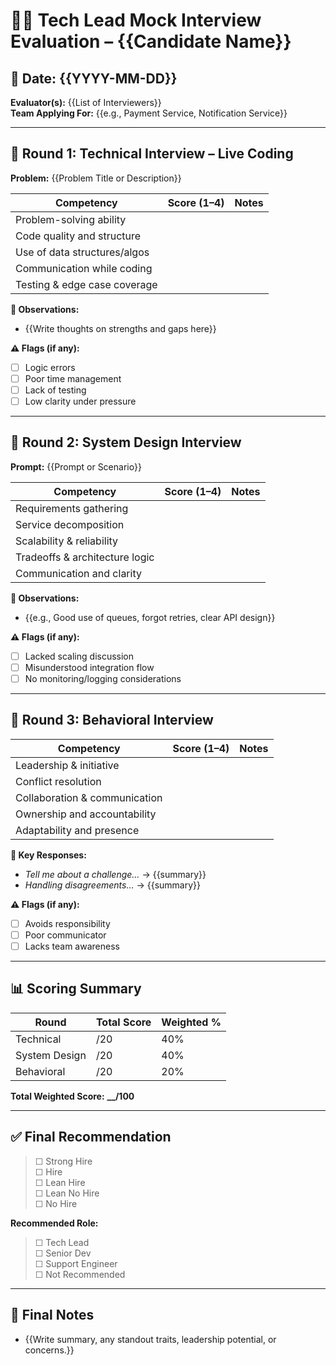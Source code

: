 # 🧑‍💻 Tech Lead Mock Interview Evaluation – {{Candidate Name}}

## 📅 Date: {{YYYY-MM-DD}}  
**Evaluator(s):** {{List of Interviewers}}  
**Team Applying For:** {{e.g., Payment Service, Notification Service}}

---

## 🧪 Round 1: Technical Interview – Live Coding

**Problem:** {{Problem Title or Description}}

| Competency                      | Score (1–4) | Notes |
|---------------------------------|-------------|-------|
| Problem-solving ability         |             |       |
| Code quality and structure      |             |       |
| Use of data structures/algos    |             |       |
| Communication while coding      |             |       |
| Testing & edge case coverage    |             |       |

**📝 Observations:**  
- {{Write thoughts on strengths and gaps here}}

**⚠️ Flags (if any):**  
- ☐ Logic errors  
- ☐ Poor time management  
- ☐ Lack of testing  
- ☐ Low clarity under pressure  

---

## 🧱 Round 2: System Design Interview

**Prompt:** {{Prompt or Scenario}}

| Competency                     | Score (1–4) | Notes |
|--------------------------------|-------------|-------|
| Requirements gathering         |             |       |
| Service decomposition          |             |       |
| Scalability & reliability      |             |       |
| Tradeoffs & architecture logic|             |       |
| Communication and clarity      |             |       |

**📝 Observations:**  
- {{e.g., Good use of queues, forgot retries, clear API design}}

**⚠️ Flags (if any):**  
- ☐ Lacked scaling discussion  
- ☐ Misunderstood integration flow  
- ☐ No monitoring/logging considerations  

---

## 🧠 Round 3: Behavioral Interview

| Competency                     | Score (1–4) | Notes |
|--------------------------------|-------------|-------|
| Leadership & initiative        |             |       |
| Conflict resolution            |             |       |
| Collaboration & communication |             |       |
| Ownership and accountability   |             |       |
| Adaptability and presence      |             |       |

**📝 Key Responses:**  
- *Tell me about a challenge…* → {{summary}}  
- *Handling disagreements…* → {{summary}}

**⚠️ Flags (if any):**  
- ☐ Avoids responsibility  
- ☐ Poor communicator  
- ☐ Lacks team awareness  

---

## 📊 Scoring Summary

| Round            | Total Score | Weighted % |
|------------------|-------------|------------|
| Technical        | /20         | 40%        |
| System Design    | /20         | 40%        |
| Behavioral       | /20         | 20%        |

**Total Weighted Score:** **__/100**

---

## ✅ Final Recommendation

> ☐ Strong Hire  
> ☐ Hire  
> ☐ Lean Hire  
> ☐ Lean No Hire  
> ☐ No Hire

**Recommended Role:**  
> ☐ Tech Lead  
> ☐ Senior Dev  
> ☐ Support Engineer  
> ☐ Not Recommended

---

## 💬 Final Notes
- {{Write summary, any standout traits, leadership potential, or concerns.}}

